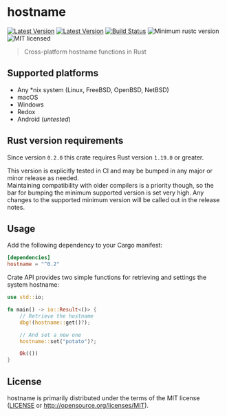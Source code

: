 # hostname

[![Latest Version](https://img.shields.io/crates/v/hostname.svg)](https://crates.io/crates/hostname)
[![Latest Version](https://docs.rs/hostname/badge.svg)](https://docs.rs/hostname)
[![Build Status](https://github.com/svartalf/hostname/workflows/Continuous%20integration/badge.svg)](https://github.com/svartalf/hostname/actions)
![Minimum rustc version](https://img.shields.io/badge/rustc-1.19+-green.svg)
![MIT licensed](https://img.shields.io/badge/license-MIT-blue.svg)

> Cross-platform hostname functions in Rust

## Supported platforms

 * Any *nix system (Linux, FreeBSD, OpenBSD, NetBSD)
 * macOS
 * Windows
 * Redox
 * Android (*untested*)

## Rust version requirements

Since version `0.2.0` this crate requires Rust version `1.19.0` or greater.

This version is explicitly tested in CI
and may be bumped in any major or minor release as needed.\
Maintaining compatibility with older compilers is a priority though,
so the bar for bumping the minimum supported version is set very high.
Any changes to the supported minimum version will be called out in the release notes.

## Usage

Add the following dependency to your Cargo manifest:

```toml
[dependencies]
hostname = "^0.2"
```

Crate API provides two simple functions for retrieving and settings the system hostname:

```rust
use std::io;

fn main() -> io::Result<()> {
    // Retrieve the hostname
    dbg!(hostname::get()?);

    // And set a new one
    hostname::set("potato")?;

    Ok(())
}
```

## License

hostname is primarily distributed under the terms of the MIT license
([LICENSE](LICENSE) or http://opensource.org/licenses/MIT).

